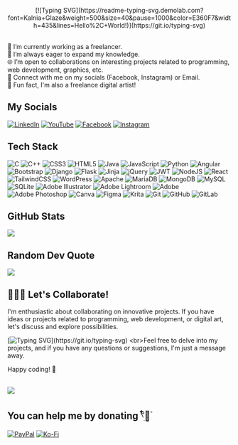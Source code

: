 <p align="center">[![Typing SVG](https://readme-typing-svg.demolab.com?font=Kalnia+Glaze&weight=500&size=40&pause=1000&color=E360F7&width=435&lines=Hello%2C+World!)](https://git.io/typing-svg)</p>
<br>🐇 I’m currently working as a freelancer.
<br>🔮 I’m always eager to expand my knowledge.
<br>🌐 I’m open to collaborations on interesting projects related to programming, web development, graphics, etc.
<br>🔭 Connect with me on my socials (Facebook, Instagram) or Email.
<br>🫧 Fun fact, I'm also a freelance digital artist! 

## My Socials
[![LinkedIn](https://img.shields.io/badge/LinkedIn-%230077B5.svg?logo=linkedin&logoColor=white)](https://linkedin.com/in/jedidiahvillegas) 
[![YouTube](https://img.shields.io/badge/YouTube-%23FF0000.svg?logo=YouTube&logoColor=white)](https://youtube.com/@jeayuun) 
[![Facebook](https://img.shields.io/badge/Facebook-%231877F2.svg?logo=Facebook&logoColor=white)](https://facebook.com/jeahvill) 
[![Instagram](https://img.shields.io/badge/Instagram-%23E4405F.svg?logo=Instagram&logoColor=white)](https://instagram.com/jeayuun) 

## Tech Stack
![C](https://img.shields.io/badge/c-%2300599C.svg?style=for-the-badge&logo=c&logoColor=white) ![C++](https://img.shields.io/badge/c++-%2300599C.svg?style=for-the-badge&logo=c%2B%2B&logoColor=white) ![CSS3](https://img.shields.io/badge/css3-%231572B6.svg?style=for-the-badge&logo=css3&logoColor=white) ![HTML5](https://img.shields.io/badge/html5-%23E34F26.svg?style=for-the-badge&logo=html5&logoColor=white) ![Java](https://img.shields.io/badge/java-%23ED8B00.svg?style=for-the-badge&logo=openjdk&logoColor=white) ![JavaScript](https://img.shields.io/badge/javascript-%23323330.svg?style=for-the-badge&logo=javascript&logoColor=%23F7DF1E) ![Python](https://img.shields.io/badge/python-3670A0?style=for-the-badge&logo=python&logoColor=ffdd54) ![Angular](https://img.shields.io/badge/angular-%23DD0031.svg?style=for-the-badge&logo=angular&logoColor=white) ![Bootstrap](https://img.shields.io/badge/bootstrap-%238511FA.svg?style=for-the-badge&logo=bootstrap&logoColor=white) ![Django](https://img.shields.io/badge/django-%23092E20.svg?style=for-the-badge&logo=django&logoColor=white) ![Flask](https://img.shields.io/badge/flask-%23000.svg?style=for-the-badge&logo=flask&logoColor=white) ![Jinja](https://img.shields.io/badge/jinja-white.svg?style=for-the-badge&logo=jinja&logoColor=black) ![jQuery](https://img.shields.io/badge/jquery-%230769AD.svg?style=for-the-badge&logo=jquery&logoColor=white) ![JWT](https://img.shields.io/badge/JWT-black?style=for-the-badge&logo=JSON%20web%20tokens) ![NodeJS](https://img.shields.io/badge/node.js-6DA55F?style=for-the-badge&logo=node.js&logoColor=white) ![React](https://img.shields.io/badge/react-%2320232a.svg?style=for-the-badge&logo=react&logoColor=%2361DAFB) ![TailwindCSS](https://img.shields.io/badge/tailwindcss-%2338B2AC.svg?style=for-the-badge&logo=tailwind-css&logoColor=white) ![WordPress](https://img.shields.io/badge/WordPress-%23117AC9.svg?style=for-the-badge&logo=WordPress&logoColor=white) ![Apache](https://img.shields.io/badge/apache-%23D42029.svg?style=for-the-badge&logo=apache&logoColor=white) ![MariaDB](https://img.shields.io/badge/MariaDB-003545?style=for-the-badge&logo=mariadb&logoColor=white) ![MongoDB](https://img.shields.io/badge/MongoDB-%234ea94b.svg?style=for-the-badge&logo=mongodb&logoColor=white) ![MySQL](https://img.shields.io/badge/mysql-4479A1.svg?style=for-the-badge&logo=mysql&logoColor=white) ![SQLite](https://img.shields.io/badge/sqlite-%2307405e.svg?style=for-the-badge&logo=sqlite&logoColor=white) ![Adobe Illustrator](https://img.shields.io/badge/adobe%20illustrator-%23FF9A00.svg?style=for-the-badge&logo=adobe%20illustrator&logoColor=white) ![Adobe Lightroom](https://img.shields.io/badge/Adobe%20Lightroom-31A8FF.svg?style=for-the-badge&logo=Adobe%20Lightroom&logoColor=white) ![Adobe](https://img.shields.io/badge/adobe-%23FF0000.svg?style=for-the-badge&logo=adobe&logoColor=white) ![Adobe Photoshop](https://img.shields.io/badge/adobe%20photoshop-%2331A8FF.svg?style=for-the-badge&logo=adobe%20photoshop&logoColor=white) ![Canva](https://img.shields.io/badge/Canva-%2300C4CC.svg?style=for-the-badge&logo=Canva&logoColor=white) ![Figma](https://img.shields.io/badge/figma-%23F24E1E.svg?style=for-the-badge&logo=figma&logoColor=white) ![Krita](https://img.shields.io/badge/Krita-203759?style=for-the-badge&logo=krita&logoColor=EEF37B) ![Git](https://img.shields.io/badge/git-%23F05033.svg?style=for-the-badge&logo=git&logoColor=white) ![GitHub](https://img.shields.io/badge/github-%23121011.svg?style=for-the-badge&logo=github&logoColor=white) ![GitLab](https://img.shields.io/badge/gitlab-%23181717.svg?style=for-the-badge&logo=gitlab&logoColor=white)

## GitHub Stats
![](https://github-readme-streak-stats.herokuapp.com/?user=jeayuun&theme=rose_pine&hide_border=false)<br/>

## Random Dev Quote
![](https://quotes-github-readme.vercel.app/api?type=vetical&theme=tokyonight)



## 🫧💗✨ Let's Collaborate!
I'm enthusiastic about collaborating on innovative projects. If you have ideas or projects related to programming, web development, or digital art, let's discuss and explore possibilities.


[![Typing SVG](https://readme-typing-svg.demolab.com?font=Kalnia+Glaze&weight=500&size=25&pause=1000&color=E360F7&width=435&lines=Thank+you+for+visiting+~)](https://git.io/typing-svg)
<br>Feel free to delve into my projects, and if you have any questions or suggestions, I'm just a message away.

Happy coding! 🚀


<br>[![](https://visitcount.itsvg.in/api?id=jeayuun&icon=0&color=6)](https://visitcount.itsvg.in)

## You can help me by donating 𓍢ִ໋🌷͙֒
[![PayPal](https://img.shields.io/badge/PayPal-00457C?style=for-the-badge&logo=paypal&logoColor=white)](https://paypal.me/jedidiahvillegas) 
[![Ko-Fi](https://img.shields.io/badge/Ko--fi-F16061?style=for-the-badge&logo=ko-fi&logoColor=white)](https://ko-fi.com/jeayuun) 

  
